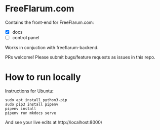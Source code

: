 # FreeFlarum.com

Contains the front-end for FreeFlarum.com:

- [x] docs
- [ ] control panel

Works in conjuction with freeflarum-backend.

PRs welcome! Please submit bugs/feature requests as issues in this repo.

# How to run locally

Instructions for Ubuntu:
```
sudo apt install python3-pip 
sudo pip3 install pipenv
pipenv install
pipenv run mkdocs serve
```
And see your live edits at http://localhost:8000/